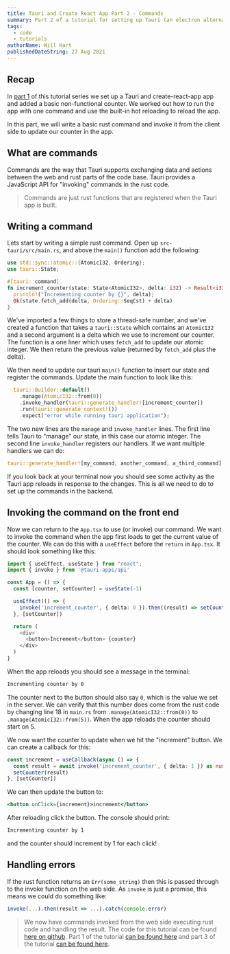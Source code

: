 ```yaml
---
title: Tauri and Create React App Part 2 - Commands
summary: Part 2 of a tutorial for setting up Tauri (an electron alternative) and Create React App. Here we run through setting up and invoking a command written in rust.
tags:
  - code
  - tutorials
authorName: Will Hart
publishedDateString: 27 Aug 2021
---
```


## Recap

In [part 1](/post/20210826_tauri_create_react_app_tutorial_part1) of this tutorial series we set up a Tauri and create-react-app app and added a basic non-functional counter. We worked out how to run the app with one command and use the built-in hot reloading to reload the app.

In this part, we will write a basic rust command and invoke it from the client side to update our counter in the app.

## What are commands

Commands are the way that Tauri supports exchanging data and actions between the web and rust parts of the code base. Tauri provides a JavaScript API for "invoking" commands in the rust code.

> Commands are just rust functions that are registered when the Tauri app is built.

## Writing a command

Lets start by writing a simple rust command. Open up `src-tauri/src/main.rs`, and above the `main()` function add the following:

```rust
use std::sync::atomic::{AtomicI32, Ordering};
use tauri::State;

#[tauri::command]
fn increment_counter(state: State<AtomicI32>, delta: i32) -> Result<i32, String> {
  println!("Incrementing counter by {}", delta);
  Ok(state.fetch_add(delta, Ordering::SeqCst) + delta)
}
```

We've imported a few things to store a thread-safe number, and we've created a function that takes a `tauri::State` which contains an `AtomicI32` and a second argument is a delta which we use to increment our counter. The function is a one liner which uses `fetch_add` to update our atomic integer. We then return the previous value (returned by `fetch_add` plus the delta).

We then need to update our tauri `main()` function to insert our state and register the commands. Update the main function to look like this:

```rust
  tauri::Builder::default()
    .manage(AtomicI32::from(0))
    .invoke_handler(tauri::generate_handler![increment_counter])
    .run(tauri::generate_context!())
    .expect("error while running tauri application");
```

The two new lines are the `manage` and `invoke_handler` lines. The first line tells Tauri to "manage" our state, in this case our atomic integer. The second line `invoke_handler` registers our handlers. If we want multiple handlers we can do:

```rust
tauri::generate_handler![my_command, another_command, a_third_command]
```

If you look back at your terminal now you should see some activity as the Tauri app reloads in response to the changes. This is all we need to do to set up the commands in the backend.

## Invoking the command on the front end

Now we can return to the `App.tsx` to use (or invoke) our command. We want to invoke the command when the app first loads to get the current value of the counter. We can do this with a `useEffect` before the `return` in `App.tsx`. It should look something like this:

```typescript
import { useEffect, useState } from "react";
import { invoke } from '@tauri-apps/api'

const App = () => {
  const [counter, setCounter] = useState(-1)

  useEffect(() => {
    invoke('increment_counter', { delta: 0 }).then((result) => setCounter(result as number))
  }, [setCounter])

  return (
    <div>
      <button>Increment</button> {counter}
    </div>
  )
}
```

When the app reloads you should see a message in the terminal:

```bash
Incrementing counter by 0
```

The counter next to the button should also say `0`, which is the value we set in the server. We can verify that this number does come from the rust code by changing line 18 in `main.rs` from `.manage(AtomicI32::from(0))` to `.manage(AtomicI32::from(5))`. When the app reloads the counter should start on 5.

We now want the counter to update when we hit the "increment" button. We can create a callback for this:

```typescript
const increment = useCallback(async () => {
  const result = await invoke('increment_counter', { delta: 1 }) as number
  setCounter(result)
}, [setCounter])
```

We can then update the button to:

```jsx
<button onClick={increment}>increment</button>
```

After reloading click the button. The console should print:

```bash
Incrementing counter by 1
```

and the counter should increment by 1 for each click!

## Handling errors

If the rust function returns an `Err(some_string)` then this is passed through to the invoke function on the web side. As `invoke` is just a promise, this means we could do something like:

```typescript
invoke(...).then(result => ...).catch(console.error)
```

> We now have commands invoked from the web side executing rust code and handling the result. The code for this tutorial can be found [here on github](https://github.com/will-hart/tauri-cra-tutorial/tree/f373bf1dbe9a21101e1a2b1cd6b8d8969e94e0b4). Part 1 of the tutorial [can be found here](/post/20210826_tauri_create_react_app_tutorial_part1) and part 3 of the tutorial [can be found here](/post/20210828_tauri_create_react_app_tutorial_part3).

